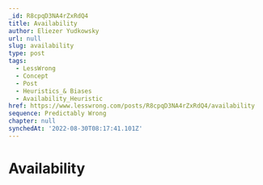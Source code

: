 ```yaml
---
_id: R8cpqD3NA4rZxRdQ4
title: Availability
author: Eliezer Yudkowsky
url: null
slug: availability
type: post
tags:
  - LessWrong
  - Concept
  - Post
  - Heuristics_& Biases
  - Availability_Heuristic
href: https://www.lesswrong.com/posts/R8cpqD3NA4rZxRdQ4/availability
sequence: Predictably Wrong
chapter: null
synchedAt: '2022-08-30T08:17:41.101Z'
---
```


# Availability
